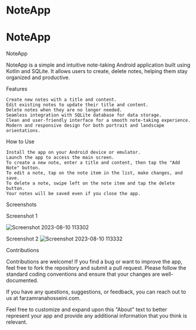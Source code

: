 ﻿# NoteApp
# NoteApp
NoteApp

NoteApp is a simple and intuitive note-taking Android application built using Kotlin and SQLite. It allows users to create, delete notes, helping them stay organized and productive.

Features

    Create new notes with a title and content.
    Edit existing notes to update their title and content.
    Delete notes when they are no longer needed.
    Seamless integration with SQLite database for data storage.
    Clean and user-friendly interface for a smooth note-taking experience.
    Modern and responsive design for both portrait and landscape orientations.

How to Use

    Install the app on your Android device or emulator.
    Launch the app to access the main screen.
    To create a new note, enter a title and content, then tap the "Add Note" button.
    To edit a note, tap on the note item in the list, make changes, and save.
    To delete a note, swipe left on the note item and tap the delete button.
    Your notes will be saved even if you close the app.

Screenshots



Screenshot 1


![Screenshot 2023-08-10 113302](https://github.com/farzamrana/NoteApp/assets/73165323/f1d4ef98-11f1-40c2-92eb-7439795c161e)


Screenshot 2
![Screenshot 2023-08-10 113332](https://github.com/farzamrana/NoteApp/assets/73165323/93f72d1e-93e8-4131-9653-598a0cb8c910)


Contributions

Contributions are welcome! If you find a bug or want to improve the app, feel free to fork the repository and submit a pull request. Please follow the standard coding conventions and ensure that your changes are well-documented.



If you have any questions, suggestions, or feedback, you can reach out to us at farzamranahosseini.com.

Feel free to customize and expand upon this "About" text to better represent your app and provide any additional information that you think is relevant.
